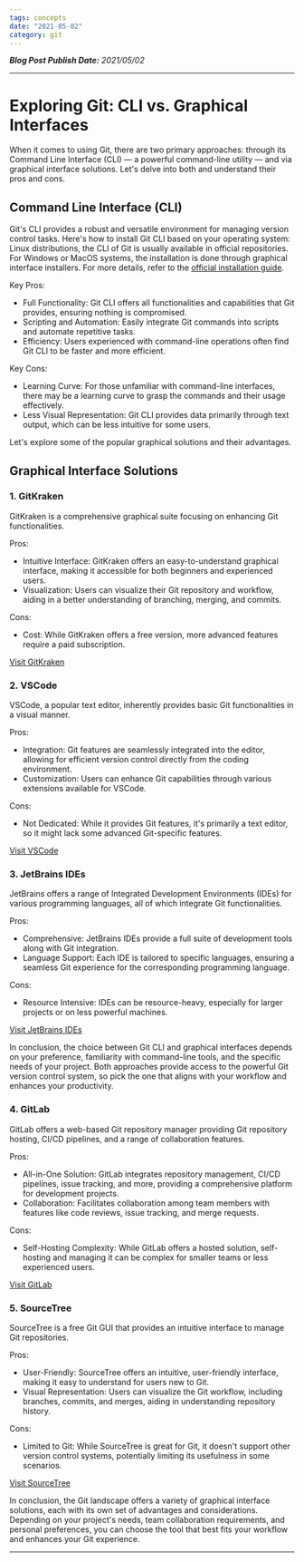 ```yaml
---
tags: concepts
date: "2021-05-02"
category: git
---
```


*__Blog Post Publish Date:__ 2021/05/02*

---

# Exploring Git: CLI vs. Graphical Interfaces

When it comes to using Git, there are two primary approaches: through its Command Line Interface (CLI) — a powerful command-line utility — and via graphical interface solutions. Let's delve into both and understand their pros and cons.

## Command Line Interface (CLI)

Git's CLI provides a robust and versatile environment for managing version control tasks. Here's how to install Git CLI based on your operating system: Linux distributions, the CLI of Git is usually available in official repositories. For Windows or MacOS systems, the installation is done through graphical interface installers. For more details, refer to the [official installation guide](https://git-scm.com/book/en/v2/Getting-Started-Installing-Git).

Key Pros:
- Full Functionality: Git CLI offers all functionalities and capabilities that Git provides, ensuring nothing is compromised.
- Scripting and Automation: Easily integrate Git commands into scripts and automate repetitive tasks.
- Efficiency: Users experienced with command-line operations often find Git CLI to be faster and more efficient.

Key Cons:
- Learning Curve: For those unfamiliar with command-line interfaces, there may be a learning curve to grasp the commands and their usage effectively.
- Less Visual Representation: Git CLI provides data primarily through text output, which can be less intuitive for some users.

Let's explore some of the popular graphical solutions and their advantages.

## Graphical Interface Solutions

### 1. GitKraken

GitKraken is a comprehensive graphical suite focusing on enhancing Git functionalities.

Pros:
- Intuitive Interface: GitKraken offers an easy-to-understand graphical interface, making it accessible for both beginners and experienced users.
- Visualization: Users can visualize their Git repository and workflow, aiding in a better understanding of branching, merging, and commits.

Cons:
- Cost: While GitKraken offers a free version, more advanced features require a paid subscription.

[Visit GitKraken](https://www.gitkraken.com/)

### 2. VSCode

VSCode, a popular text editor, inherently provides basic Git functionalities in a visual manner.

Pros:
- Integration: Git features are seamlessly integrated into the editor, allowing for efficient version control directly from the coding environment.
- Customization: Users can enhance Git capabilities through various extensions available for VSCode.

Cons:
- Not Dedicated: While it provides Git features, it's primarily a text editor, so it might lack some advanced Git-specific features.

[Visit VSCode](https://code.visualstudio.com/)

### 3. JetBrains IDEs

JetBrains offers a range of Integrated Development Environments (IDEs) for various programming languages, all of which integrate Git functionalities.

Pros:
- Comprehensive: JetBrains IDEs provide a full suite of development tools along with Git integration.
- Language Support: Each IDE is tailored to specific languages, ensuring a seamless Git experience for the corresponding programming language.

Cons:
- Resource Intensive: IDEs can be resource-heavy, especially for larger projects or on less powerful machines.

[Visit JetBrains IDEs](https://www.jetbrains.com/pt-br/)

In conclusion, the choice between Git CLI and graphical interfaces depends on your preference, familiarity with command-line tools, and the specific needs of your project. Both approaches provide access to the powerful Git version control system, so pick the one that aligns with your workflow and enhances your productivity.

### 4. GitLab

GitLab offers a web-based Git repository manager providing Git repository hosting, CI/CD pipelines, and a range of collaboration features.

Pros:
- All-in-One Solution: GitLab integrates repository management, CI/CD pipelines, issue tracking, and more, providing a comprehensive platform for development projects.
- Collaboration: Facilitates collaboration among team members with features like code reviews, issue tracking, and merge requests.

Cons:
- Self-Hosting Complexity: While GitLab offers a hosted solution, self-hosting and managing it can be complex for smaller teams or less experienced users.

[Visit GitLab](https://about.gitlab.com/)

### 5. SourceTree

SourceTree is a free Git GUI that provides an intuitive interface to manage Git repositories.

Pros:
- User-Friendly: SourceTree offers an intuitive, user-friendly interface, making it easy to understand for users new to Git.
- Visual Representation: Users can visualize the Git workflow, including branches, commits, and merges, aiding in understanding repository history.

Cons:
- Limited to Git: While SourceTree is great for Git, it doesn't support other version control systems, potentially limiting its usefulness in some scenarios.

[Visit SourceTree](https://www.sourcetreeapp.com/)

In conclusion, the Git landscape offers a variety of graphical interface solutions, each with its own set of advantages and considerations. Depending on your project's needs, team collaboration requirements, and personal preferences, you can choose the tool that best fits your workflow and enhances your Git experience.

---



